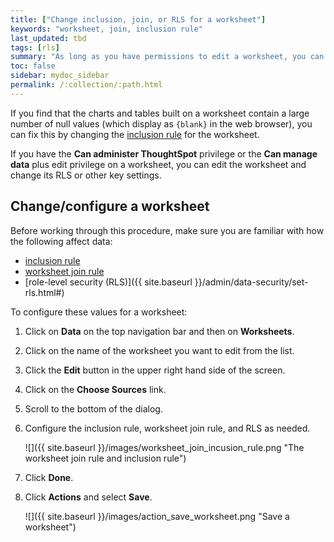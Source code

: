 ```yaml
---
title: ["Change inclusion, join, or RLS for a worksheet"]
keywords: "worksheet, join, inclusion rule"
last_updated: tbd
tags: [rls]
summary: "As long as you have permissions to edit a worksheet, you can always go into it and set a different inclusion rule or join rule."
toc: false
sidebar: mydoc_sidebar
permalink: /:collection/:path.html
---
```


If you find that the charts and tables built on a worksheet contain a large
number of null values (which display as `{blank}` in the web browser), you can
fix this by changing the [inclusion rule](about-inclusion-rule.html#) for the
worksheet.  

If you have the **Can administer ThoughtSpot** privilege or the **Can manage data** plus edit privilege on a worksheet, you can
edit the worksheet and change its RLS or other key settings.

## Change/configure a worksheet

Before working through this procedure, make sure you are familiar with how the
following affect data:

* [inclusion rule](about-inclusion-rule.html#)
* [worksheet join rule](progressive-joins.html#)
* [role-level security (RLS)]({{ site.baseurl }}/admin/data-security/set-rls.html#)

To configure these values for a worksheet:

1. Click on **Data** on the top navigation bar and then on **Worksheets**.

2. Click on the name of the worksheet you want to edit from the list.

3. Click the **Edit** button in the upper right hand side of the screen.

4. Click on the **Choose Sources** link.

5. Scroll to the bottom of the dialog.

5. Configure the inclusion rule, worksheet join rule, and RLS as needed.

     ![]({{ site.baseurl }}/images/worksheet_join_incusion_rule.png "The worksheet join rule and inclusion rule")

6. Click **Done**.

7. Click **Actions** and select **Save**.

    ![]({{ site.baseurl }}/images/action_save_worksheet.png "Save a worksheet")
